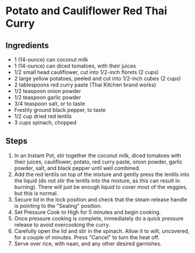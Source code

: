 # Potato and Cauliflower Red Thai Curry

## Ingredients
- 1 (14-ounce) can coconut milk
- 1 (14-ounce) can diced tomatoes, with their juices
- 1/2 small head cauliflower, cut into 1/2-inch florets (2 cups)
- 2 large yellow potatoes, peeled and cut into 1/2-inch cubes (2 cups)
- 2 tablespoons red curry paste (Thai Kitchen brand works)
- 1/2 teaspoon onion powder
- 1/2 teaspoon garlic powder
- 3/4 teaspoon salt, or to taste
- Freshly ground black pepper, to taste
- 1/2 cup dried red lentils
- 3 cups spinach, chopped

## Steps
1. In an Instant Pot, stir together the coconut milk, diced tomatoes with their juices, cauliflower, potato, red curry paste, onion powder, garlic powder, salt, and black pepper until well combined.
2. Add the red lentils on top of the mixture and gently press the lentils into the liquid (do not stir the lentils into the mixture, as this can result in burning). There will just be enough liquid to cover most of the veggies, but this is normal.
3. Secure lid in the lock position and check that the steam release handle is pointing to the "Sealing" position.
4. Set Pressure Cook to High for 5 minutes and begin cooking.
5. Once pressure cooking is complete, immediately do a quick pressure release to avoid overcooking the curry.
6. Carefully open the lid and stir in the spinach. Allow it to wilt, uncovered, for a couple of minutes. Press "Cancel" to turn the heat off.
7. Serve over rice, with naan, and any other desired garnishes.